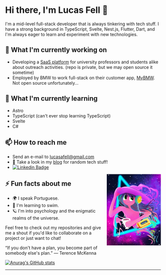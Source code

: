 # Hi there, I'm Lucas Fell 👋

I'm a mid-level full-stack developer that is always tinkering with tech stuff. I have a strong background in TypeScript, Svelte, Nest.js, Flutter, Dart, and I'm always eager to learn and experiment with new technologies.

## 🔭 What I'm currently working on

- Developing a [SaaS platform](https://dev-extensionly.vercel.app) for university professors and students alike about outreach activities. (repo is private, but we may open source it sometime)
- Employed by BMW to work full-stack on their customer app, [MyBMW](https://flutter.dev/showcase/bmw). Not open source unfortunately...

## 🌱 What I'm currently learning

- Astro
- TypeScript (can't ever stop learning TypeScript)
- Svelte
- C#

## 📫 How to reach me

- Send an e-mail to lucasafell@gmail.com
- 📝 Take a look in my [blog](https://fell.pages.dev) for random tech stuff!
- [![Linkedin Badge](https://img.shields.io/badge/-LinkedIn-blue?style=flat-square&logo=Linkedin&logoColor=white&link=https://www.linkedin.com/in/lucas-fell/)](https://www.linkedin.com/in/lucas-fell/)

<img justify="center" align="right" width="175" height="230" src="./img.png">

## ⚡ Fun facts about me

- 🌍 I speak Portuguese.
- 🌊 I'm learning to swim.
- 🪐 I'm into psychology and the enigmatic realms of the universe.

Feel free to check out my repositories and give me a shout if you'd like to collaborate on a project or just want to chat!

“If you don't have a plan, you become part of somebody else's plan.”
― Terence McKenna

[![Anurag's GitHub stats](https://github-readme-stats.vercel.app/api?username=fell-lucas&show_icons=true&theme=cobalt&count_private=true&hide=stars,issues&hide_title=true)](https://github.com/anuraghazra/github-readme-stats)
<hr/>
